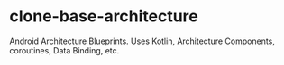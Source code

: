 # clone-base-architecture
Android Architecture Blueprints. Uses Kotlin, Architecture Components, coroutines, Data Binding, etc.
